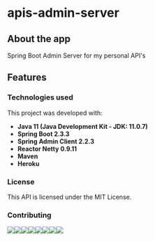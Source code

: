 # apis-admin-server

## About the app
Spring Boot Admin Server for my personal API's

## Features

### Technologies used

This project was developed with:

* **Java 11 (Java Development Kit - JDK: 11.0.7)**
* **Spring Boot 2.3.3**
* **Spring Admin Client 2.2.3**
* **Reactor Netty 0.9.11**
* **Maven**
* **Heroku**

### License

This API is licensed under the MIT License.

### Contributing
[![](https://sourcerer.io/fame/mariazevedo88/mariazevedo88/apis-admin-server/images/0)](https://sourcerer.io/fame/mariazevedo88/mariazevedo88/apis-admin-server/links/0)[![](https://sourcerer.io/fame/mariazevedo88/mariazevedo88/apis-admin-server/images/1)](https://sourcerer.io/fame/mariazevedo88/mariazevedo88/apis-admin-server/links/1)[![](https://sourcerer.io/fame/mariazevedo88/mariazevedo88/apis-admin-server/images/2)](https://sourcerer.io/fame/mariazevedo88/mariazevedo88/apis-admin-server/links/2)[![](https://sourcerer.io/fame/mariazevedo88/mariazevedo88/apis-admin-server/images/3)](https://sourcerer.io/fame/mariazevedo88/mariazevedo88/apis-admin-server/links/3)[![](https://sourcerer.io/fame/mariazevedo88/mariazevedo88/apis-admin-server/images/4)](https://sourcerer.io/fame/mariazevedo88/mariazevedo88/apis-admin-server/links/4)[![](https://sourcerer.io/fame/mariazevedo88/mariazevedo88/apis-admin-server/images/5)](https://sourcerer.io/fame/mariazevedo88/mariazevedo88/apis-admin-server/links/5)[![](https://sourcerer.io/fame/mariazevedo88/mariazevedo88/apis-admin-server/images/6)](https://sourcerer.io/fame/mariazevedo88/mariazevedo88/apis-admin-server/links/6)[![](https://sourcerer.io/fame/mariazevedo88/mariazevedo88/apis-admin-server/images/7)](https://sourcerer.io/fame/mariazevedo88/mariazevedo88/apis-admin-server/links/7)